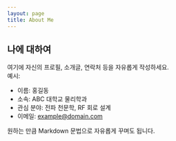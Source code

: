```yaml
---
layout: page
title: About Me
---
```


## 나에 대하여

여기에 자신의 프로필, 소개글, 연락처 등을 자유롭게 작성하세요.  
예시:

- 이름: 홍길동  
- 소속: ABC 대학교 물리학과  
- 관심 분야: 전파 천문학, RF 회로 설계  
- 이메일: example@domain.com  

원하는 만큼 Markdown 문법으로 자유롭게 꾸며도 됩니다.


